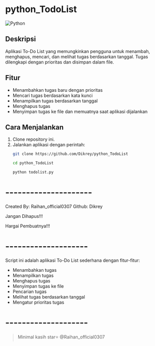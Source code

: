 # python_TodoList
![Python](https://img.shields.io/badge/python-3670A0?style=for-the-badge&logo=python&logoColor=ffdd54)
   
## Deskripsi
Aplikasi To-Do List yang memungkinkan pengguna untuk menambah, menghapus, mencari, dan melihat tugas berdasarkan tanggal. Tugas dilengkapi dengan prioritas dan disimpan dalam file.

## Fitur
- Menambahkan tugas baru dengan prioritas
- Mencari tugas berdasarkan kata kunci
- Menampilkan tugas berdasarkan tanggal
- Menghapus tugas
- Menyimpan tugas ke file dan memuatnya saat aplikasi dijalankan

## Cara Menjalankan
1. Clone repository ini.
2. Jalankan aplikasi dengan perintah:
   ```bash
   git clone https://github.com/Dikrey/python_TodoList
   
   cd python_TodoList
   
   python todolist.py

# ---------------------
 Created By: Raihan_official0307
 Github: Dikrey
 
 Jangan Dihapus!!!
 
 Hargai Pembuatnya!!! 
# --------------------
 Script ini adalah aplikasi To-Do List sederhana dengan fitur-fitur:
 - Menambahkan tugas
 - Menampilkan tugas
 - Menghapus tugas
 - Menyimpan tugas ke file
 - Pencarian tugas
 - Melihat tugas berdasarkan tanggal
 - Mengatur prioritas tugas
# --------------------

> Minimal kasih star⭐
> @Raihan_official0307
